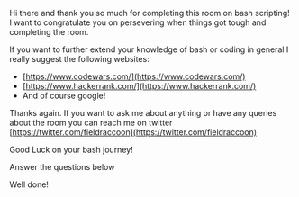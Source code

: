 Hi there and thank you so much for completing this room on bash scripting! I want to congratulate you on persevering when things got tough and completing the room.

If you want to further extend your knowledge of bash or coding in general I really suggest the following websites:

- [](https://www.codewars.com/)[https://www.codewars.com/](https://www.codewars.com/)
- [](https://www.hackerrank.com/)[https://www.hackerrank.com/](https://www.hackerrank.com/)
- And of course google!

Thanks again. If you want to ask me about anything or have any queries about the room you can reach me on twitter [](https://twitter.com/fieldraccoon)[https://twitter.com/fieldraccoon](https://twitter.com/fieldraccoon)

Good Luck on your bash journey!

Answer the questions below

Well done!